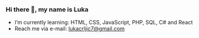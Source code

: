 ### Hi there 👋, my name is Luka
- I’m currently learning: HTML, CSS, JavaScript, PHP, SQL, C# and React
- Reach me via e-mail: lukacrljic7@gmail.com
